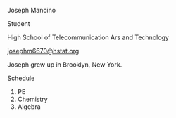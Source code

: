 Joseph Mancino

Student 

High School of Telecommunication Ars and Technology 

josephm6670@hstat.org 

Joseph grew up in Brooklyn, New York. 

Schedule 

1. PE
2. Chemistry 
3. Algebra 